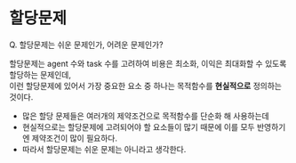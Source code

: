 # 할당문제


Q. 할당문제는 쉬운 문제인가, 어려운 문제인가?

할당문제는 agent 수와 task 수를 고려하여 비용은 최소화, 이익은 최대화할 수 있도록 할당하는 문제인데,   
이런 할당문제에 있어서 가장 중요한 요소 중 하나는 목적함수를 **현실적으로** 정의하는 것이다. 

- 많은 할당 문제들은 여러개의 제약조건으로 목적함수를 단순화 해 사용하는데
- 현실적으로는 할당문제에 고려되어야 할 요소들이 많기 때문에 이를 모두 반영하기엔 제약조건이 많이 필요하다.
- 따라서 할당문제는 쉬운 문제는 아니라고 생각한다.
